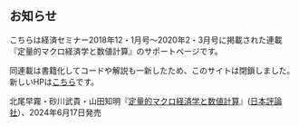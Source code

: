 ## お知らせ

こちらは経済セミナー2018年12・1月号〜2020年2・3月号に掲載された連載『定量的マクロ経済学と数値計算』のサポートページです。

同連載は書籍化してコードや解説も一新したため、このサイトは閉鎖しました。
新しいHPは[こちら](https://quant-macro-book.github.io/)です。

北尾早霧・砂川武貴・山田知明『[定量的マクロ経済学と数値計算](https://www.nippyo.co.jp/shop/book/9287.html)』([日本評論社](https://www.nippyo.co.jp/)）、2024年6月17日発売
